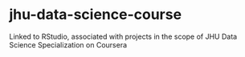 # jhu-data-science-course
Linked to RStudio, associated with projects in the scope of JHU Data Science Specialization on Coursera
